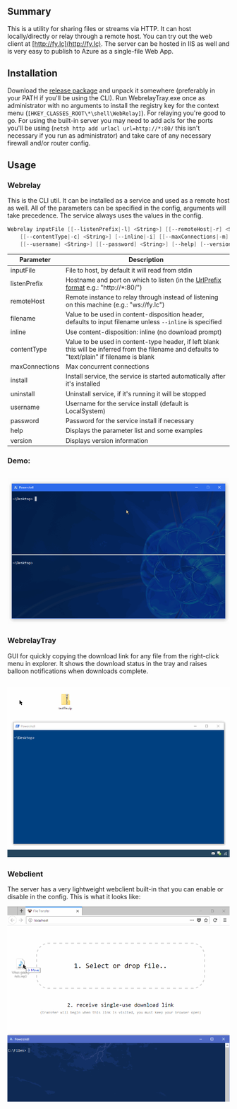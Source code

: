 ## Summary
This is a utility for sharing files or streams via HTTP. It can host locally/directly or relay through a remote host. You can try out the web client at [http://fy.lc](http://fy.lc). The server can be hosted in IIS as well and is very easy to publish to Azure as a single-file Web App.

## Installation
Download the [release package](https://github.com/gfody/WebRelay/releases/download/v1.0/WebRelay.zip) and unpack it somewhere (preferably in your PATH if you'll be using the CLI). Run WebrelayTray.exe once as administrator with no arguments to install the registry key for the context menu (`[HKEY_CLASSES_ROOT\*\shell\WebRelay]`). For relaying you're good to go. For using the built-in server you may need to add acls for the ports you'll be using (`netsh http add urlacl url=http://*:80/` this isn't necessary if you run as administrator) and take care of any necessary firewall and/or router config.

## Usage
### Webrelay
This is the CLI util. It can be installed as a service and used as a remote host as well. All of the parameters can be specified in the config, arguments will take precedence. The service always uses the values in the config.

```powershell
Webrelay inputFile [[--listenPrefix|-l] <String>] [[--remoteHost|-r] <String>] [[--filename|-f] <String>]
    [[--contentType|-c] <String>] [--inline|-i] [[--maxConnections|-m] <Int>] [--install] [--uninstall]
    [[--username] <String>] [[--password] <String>] [--help] [--version]
```

Parameter | Description
----------|------------
inputFile | File to host, by default it will read from stdin
listenPrefix | Hostname and port on which to listen (in the [UrlPrefix format](https://msdn.microsoft.com/en-us/library/windows/desktop/aa364698(v=vs.85).aspx) e.g.: "http://*:80/")
remoteHost | Remote instance to relay through instead of listening on this machine (e.g.: "ws://fy.lc")
filename | Value to be used in content-disposition header, defaults to input filename unless `--inline` is specified
inline | Use content-disposition: inline (no download prompt)
contentType | Value to be used in content-type header, if left blank this will be inferred from the filename and defaults to "text/plain" if filename is blank
maxConnections | Max concurrent connections
install | Install service, the service is started automatically after it's installed
uninstall | Uninstall service, if it's running it will be stopped
username | Username for the service install (default is LocalSystem)
password | Password for the service install if necessary
help | Displays the parameter list and some examples
version | Displays version information

### Demo:
![Commandline](screenshots/app.gif)
------

### WebrelayTray
GUI for quickly copying the download link for any file from the right-click menu in explorer. It shows the download status in the tray and raises balloon notifications when downloads complete.

![Trayapp](screenshots/tray.gif)
------

### Webclient
The server has a very lightweight webclient built-in that you can enable or disable in the config. This is what it looks like:

![Webclient](screenshots/web.gif)
